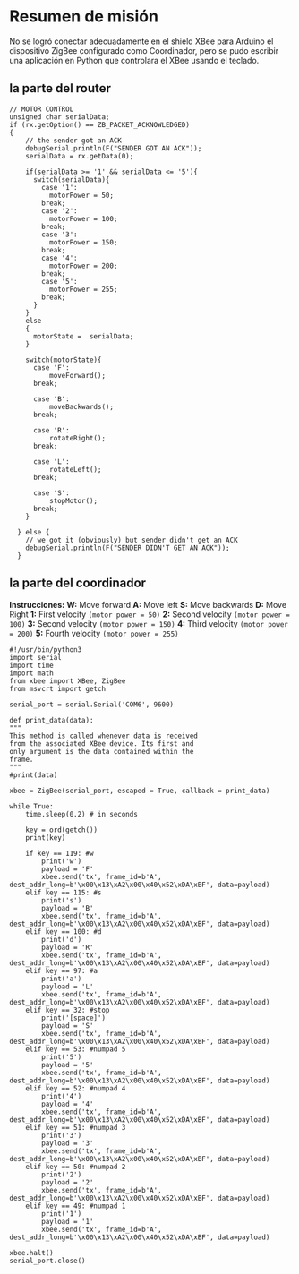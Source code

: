 # Resumen de misión

No se logró conectar adecuadamente en el shield XBee para Arduino el dispositivo ZigBee configurado como Coordinador, pero se pudo escribir una aplicación en Python que controlara el XBee usando el teclado.

## la parte del router

	// MOTOR CONTROL
    unsigned char serialData;
    if (rx.getOption() == ZB_PACKET_ACKNOWLEDGED) 
    {
	    // the sender got an ACK
        debugSerial.println(F("SENDER GOT AN ACK"));
        serialData = rx.getData(0);
        
        if(serialData >= '1' && serialData <= '5'){
          switch(serialData){
            case '1':
              motorPower = 50;
            break;
            case '2':
              motorPower = 100;
            break;
            case '3':
              motorPower = 150;
            break;
            case '4':
              motorPower = 200;
            break;
            case '5':
              motorPower = 255;
            break;
          }
        }
        else
        {
          motorState =  serialData;
        }
        
        switch(motorState){
          case 'F':
		      moveForward();
          break;
      
          case 'B':
			  moveBackwards();
          break;
      
          case 'R':
		      rotateRight();
          break;
      
          case 'L':
		      rotateLeft();
          break;
          
          case 'S':
		      stopMotor();
          break;          
        }
        
      } else {
        // we got it (obviously) but sender didn't get an ACK
        debugSerial.println(F("SENDER DIDN'T GET AN ACK"));
      }

## la parte del coordinador

**Instrucciones:** 
**W:** Move forward 
**A:** Move left
**S:** Move backwards
**D:** Move Right
**1:** First velocity `(motor power = 50)`
**2:**  Second velocity `(motor power = 100)`
**3:** Second velocity `(motor power = 150)`
**4:** Third velocity `(motor power = 200)`
**5:** Fourth velocity `(motor power = 255)`

	#!/usr/bin/python3
	import serial
	import time
	import math
	from xbee import XBee, ZigBee
	from msvcrt import getch

	serial_port = serial.Serial('COM6', 9600)

	def print_data(data):
	"""
	This method is called whenever data is received
	from the associated XBee device. Its first and
	only argument is the data contained within the
	frame.
	"""
	#print(data)

	xbee = ZigBee(serial_port, escaped = True, callback = print_data)
	
	while True:
		time.sleep(0.2) # in seconds

		key = ord(getch())
		print(key)

		if key == 119: #w
			print('w')
			payload = 'F'
			xbee.send('tx', frame_id=b'A', dest_addr_long=b'\x00\x13\xA2\x00\x40\x52\xDA\xBF', data=payload)
		elif key == 115: #s
			print('s')
			payload = 'B'
			xbee.send('tx', frame_id=b'A', dest_addr_long=b'\x00\x13\xA2\x00\x40\x52\xDA\xBF', data=payload)
		elif key == 100: #d
			print('d')
			payload = 'R'
			xbee.send('tx', frame_id=b'A', dest_addr_long=b'\x00\x13\xA2\x00\x40\x52\xDA\xBF', data=payload)
		elif key == 97: #a
			print('a')
			payload = 'L'
			xbee.send('tx', frame_id=b'A', dest_addr_long=b'\x00\x13\xA2\x00\x40\x52\xDA\xBF', data=payload)
		elif key == 32: #stop
			print('[space]')
			payload = 'S'
			xbee.send('tx', frame_id=b'A', dest_addr_long=b'\x00\x13\xA2\x00\x40\x52\xDA\xBF', data=payload)
		elif key == 53: #numpad 5
			print('5')
			payload = '5'
			xbee.send('tx', frame_id=b'A', dest_addr_long=b'\x00\x13\xA2\x00\x40\x52\xDA\xBF', data=payload)
		elif key == 52: #numpad 4
			print('4')
			payload = '4'
			xbee.send('tx', frame_id=b'A', dest_addr_long=b'\x00\x13\xA2\x00\x40\x52\xDA\xBF', data=payload)
		elif key == 51: #numpad 3
			print('3')
			payload = '3'
			xbee.send('tx', frame_id=b'A', dest_addr_long=b'\x00\x13\xA2\x00\x40\x52\xDA\xBF', data=payload)
		elif key == 50: #numpad 2
			print('2')
			payload = '2'
			xbee.send('tx', frame_id=b'A', dest_addr_long=b'\x00\x13\xA2\x00\x40\x52\xDA\xBF', data=payload)
		elif key == 49: #numpad 1
			print('1')
			payload = '1'
			xbee.send('tx', frame_id=b'A', dest_addr_long=b'\x00\x13\xA2\x00\x40\x52\xDA\xBF', data=payload)

	xbee.halt()
	serial_port.close()


